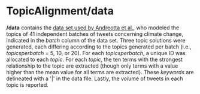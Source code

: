 # TopicAlignment/data

**/data** contains the [data set used by Andreotta et al.](rawdata.csv), who modeled the topics of 41 independent batches of tweets concerning climate change, indicated in the *batch* column of the data set. Three topic solutions were generated, each differing according to the topics generated per batch (i.e., *topicsperbatch* = 5, 10, or 20). For each *topicsperbatch*, a unique ID was allocated to each *topic*. For each *topic*, the ten terms with the strongest relationship to the topic are extracted (though only terms with a value higher than the mean value for all terms are extracted). These *keywords* are delineated with a '|' in the data file. Lastly, the <i>vol</i>ume of tweets in each topic is reported.
